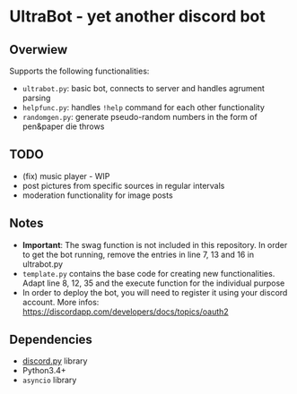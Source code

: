 # UltraBot - yet another discord bot

## Overwiew

Supports the following functionalities:
* `ultrabot.py`: basic bot, connects to server and handles agrument parsing
* `helpfunc.py`: handles `!help` command for each other functionality
* `randomgen.py`: generate pseudo-random numbers in the form of pen&paper die throws


## TODO

* (fix) music player - WIP
* post pictures from specific sources in regular intervals
* moderation functionality for image posts


## Notes

* **Important**: The swag function is not included in this repository. In order to get the bot running, remove the entries in line 7, 13 and 16 in ultrabot.py
* `template.py` contains the base code for creating new functionalities. Adapt line 8, 12, 35 and the execute function for the individual purpose
* In order to deploy the bot, you will need to register it using your discord account. More infos: https://discordapp.com/developers/docs/topics/oauth2


## Dependencies

* [discord.py](https://github.com/Rapptz/discord.py) library
* Python3.4+
* `asyncio` library
